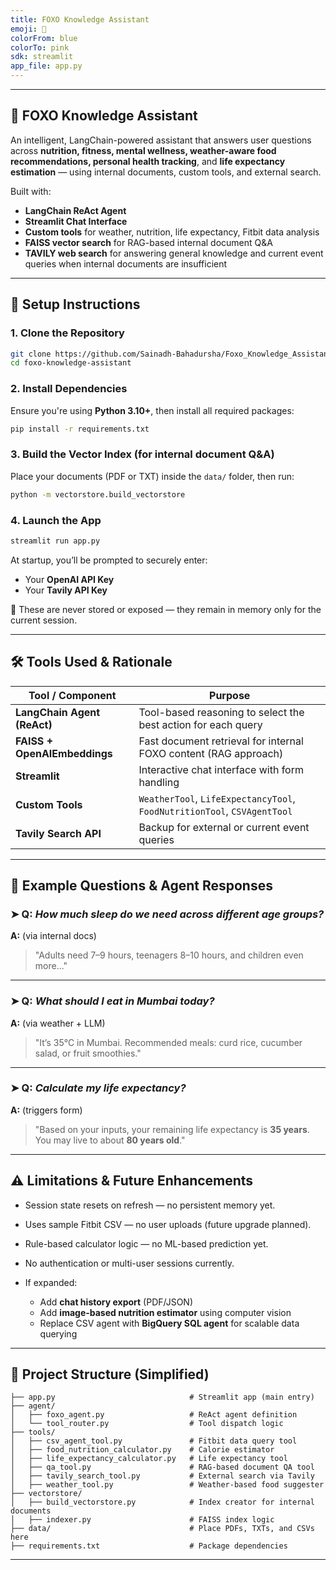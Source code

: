 ```yaml
---
title: FOXO Knowledge Assistant
emoji: 🧠
colorFrom: blue
colorTo: pink
sdk: streamlit
app_file: app.py
---
```

---

## 🧠 FOXO Knowledge Assistant

An intelligent, LangChain-powered assistant that answers user questions across **nutrition, fitness, mental wellness, weather-aware food recommendations, personal health tracking**, and **life expectancy estimation** — using internal documents, custom tools, and external search.

Built with:

* **LangChain ReAct Agent**
* **Streamlit Chat Interface**
* **Custom tools** for weather, nutrition, life expectancy, Fitbit data analysis
* **FAISS vector search** for RAG-based internal document Q\&A
* **TAVILY web search** for answering general knowledge and current event queries when internal documents are insufficient

---

## 🚀 Setup Instructions

### 1. Clone the Repository

```bash
git clone https://github.com/Sainadh-Bahadursha/Foxo_Knowledge_Assistant.git
cd foxo-knowledge-assistant
```

### 2. Install Dependencies

Ensure you're using **Python 3.10+**, then install all required packages:

```bash
pip install -r requirements.txt
```

### 3. Build the Vector Index (for internal document Q\&A)

Place your documents (PDF or TXT) inside the `data/` folder, then run:

```bash
python -m vectorstore.build_vectorstore
```

### 4. Launch the App

```bash
streamlit run app.py
```

At startup, you’ll be prompted to securely enter:

* Your **OpenAI API Key**
* Your **Tavily API Key**

🔐 These are never stored or exposed — they remain in memory only for the current session.

---

## 🛠️ Tools Used & Rationale

| Tool / Component             | Purpose                                                                  |
| ---------------------------- | ------------------------------------------------------------------------ |
| **LangChain Agent (ReAct)**  | Tool-based reasoning to select the best action for each query            |
| **FAISS + OpenAIEmbeddings** | Fast document retrieval for internal FOXO content (RAG approach)         |
| **Streamlit**                | Interactive chat interface with form handling                            |
| **Custom Tools**             | `WeatherTool`, `LifeExpectancyTool`, `FoodNutritionTool`, `CSVAgentTool` |
| **Tavily Search API**        | Backup for external or current event queries                             |

---

## 💬 Example Questions & Agent Responses

### ➤ Q: *How much sleep do we need across different age groups?*

**A:** (via internal docs)

> "Adults need 7–9 hours, teenagers 8–10 hours, and children even more..."

---

### ➤ Q: *What should I eat in Mumbai today?*

**A:** (via weather + LLM)

> "It’s 35°C in Mumbai. Recommended meals: curd rice, cucumber salad, or fruit smoothies."

---

### ➤ Q: *Calculate my life expectancy?*

**A:** (triggers form)

> "Based on your inputs, your remaining life expectancy is **35 years**. You may live to about **80 years old**."

---

## ⚠️ Limitations & Future Enhancements

* Session state resets on refresh — no persistent memory yet.
* Uses sample Fitbit CSV — no user uploads (future upgrade planned).
* Rule-based calculator logic — no ML-based prediction yet.
* No authentication or multi-user sessions currently.
* If expanded:

  * Add **chat history export** (PDF/JSON)
  * Add **image-based nutrition estimator** using computer vision
  * Replace CSV agent with **BigQuery SQL agent** for scalable data querying

---

## 📁 Project Structure (Simplified)

```
├── app.py                              # Streamlit app (main entry)
├── agent/
│   ├── foxo_agent.py                   # ReAct agent definition
│   └── tool_router.py                  # Tool dispatch logic
├── tools/
│   ├── csv_agent_tool.py               # Fitbit data query tool
│   ├── food_nutrition_calculator.py    # Calorie estimator
│   ├── life_expectancy_calculator.py   # Life expectancy tool
│   ├── qa_tool.py                      # RAG-based document QA tool
│   ├── tavily_search_tool.py           # External search via Tavily
│   ├── weather_tool.py                 # Weather-based food suggester
├── vectorstore/
│   ├── build_vectorstore.py            # Index creator for internal documents
│   ├── indexer.py                      # FAISS index logic
├── data/                               # Place PDFs, TXTs, and CSVs here
├── requirements.txt                    # Package dependencies
```

---
